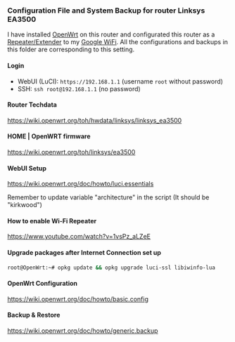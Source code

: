 ### Configuration File and System Backup for router **Linksys EA3500**

I have installed [OpenWrt](https://wiki.openwrt.org/toh/linksys/ea3500) on this router and configurated this router as a [Repeater/Extender](https://wiki.openwrt.org/doc/recipes/relayclient) to my [Google WiFi](https://madeby.google.com/wifi/). All the configurations and backups in this folder are corresponding to this setting.

#### Login
- WebUI (LuCI): `https://192.168.1.1` (username `root` without password)
- SSH: `ssh root@192.168.1.1` (no password)

#### Router Techdata
https://wiki.openwrt.org/toh/hwdata/linksys/linksys_ea3500

#### HOME | OpenWRT firmware
https://wiki.openwrt.org/toh/linksys/ea3500

#### WebUI Setup
https://wiki.openwrt.org/doc/howto/luci.essentials

Remember to update variable "architecture" in the script (It should be "kirkwood")

#### How to enable Wi-Fi Repeater
https://www.youtube.com/watch?v=1vsPz_aLZeE

#### Upgrade packages after Internet Connection set up
```bash
root@OpenWrt:~# opkg update && opkg upgrade luci-ssl libiwinfo-lua
```

#### OpenWrt Configuration
https://wiki.openwrt.org/doc/howto/basic.config

#### Backup & Restore
https://wiki.openwrt.org/doc/howto/generic.backup
